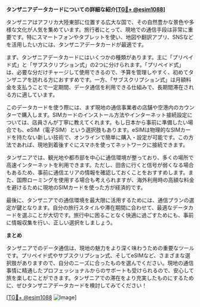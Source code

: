**タンザニアデータカードについての詳細な紹介[[TG💪+ @esim1088](https://t.me/s/esim1088)]**

タンザニアはアフリカ大陸東部に位置する広大な国で、その自然豊かな景色や多様な文化が人気を集めています。旅行者にとって、現地での通信手段は非常に重要です。特にスマートフォンやタブレットを使い、地図や翻訳アプリ、SNSなどを活用したい方には、タンザニアデータカードが最適です。

まず、タンザニアデータカードにはいくつかの種類があります。主に「プリペイド式」と「サブスクリプション式」の2つに分けられます。「プリペイド式」は、必要な分だけチャージして使用できるので、予算を管理しやすく、初めてタンザニアを訪れる方におすすめです。一方、「サブスクリプション式」は月額料金を支払うことで一定期間、データ通信を利用できる仕組みで、長期間滞在される方に適しています。

このデータカードを使う際には、まず現地の通信事業者の店舗や空港内のカウンターで購入します。SIMカードのインストール方法やインターネット接続設定については、店員さんが丁寧に教えてくれます。もし日本から事前に準備したい場合でも、eSIM（電子SIM）という選択肢もあります。eSIMは物理的なSIMカードを持たない新しい技術で、オンラインで簡単に購入・設定が可能です。この方法であれば、現地到着後すぐにスマホを使ってネットワークに接続できます。

タンザニアでは、観光地や都市部を中心に通信環境が整っており、多くの場所で高速インターネットを利用できます。ただし、田舎に行くと信号が弱くなる場合もあるため、事前に通信エリアの情報を確認しておくことをおすすめします。また、国際ローミングを使用する場合も考えられますが、海外利用時の高額な料金を避けるために現地のSIMカードを使った方が経済的です。

最後に、タンザニアでの通信環境を最大限に活用するためには、通信プランの選定が鍵となります。自分の旅行スタイルや滞在期間に合わせて、最適なデータカードを選ぶことが大切です。旅行中に困ることなく快適に過ごすためにも、事前に情報収集を行い、正しい選択をしましょう。

**まとめ**

タンザニアでのデータ通信は、現地の魅力をより深く味わうための重要なツールです。プリペイド式やサブスクリプション式、そしてeSIMなど、さまざまな選択肢がありますので、自分のニーズに合ったものを選んでください。現地の通信事情に精通したプロフェッショナルからのサポートも受けられるので、安心して旅を楽しむことができます。タンザニアでの滞在をより充実したものにするために、ぜひタンザニアデータカードを検討してみてください！

[[TG💪+ @esim1088](https://t.me/s/esim1088) ![Image](https://i.postimg.cc/Y0z9fWf4/image.png)]